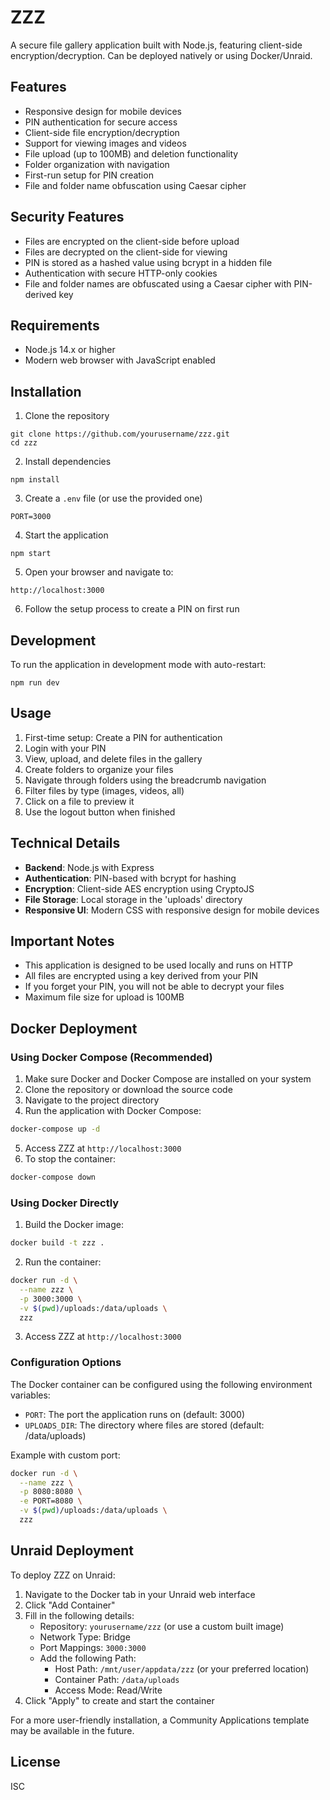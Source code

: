 # ZZZ

A secure file gallery application built with Node.js, featuring client-side encryption/decryption. Can be deployed natively or using Docker/Unraid.

## Features

- Responsive design for mobile devices
- PIN authentication for secure access
- Client-side file encryption/decryption
- Support for viewing images and videos
- File upload (up to 100MB) and deletion functionality
- Folder organization with navigation
- First-run setup for PIN creation
- File and folder name obfuscation using Caesar cipher

## Security Features

- Files are encrypted on the client-side before upload
- Files are decrypted on the client-side for viewing
- PIN is stored as a hashed value using bcrypt in a hidden file
- Authentication with secure HTTP-only cookies
- File and folder names are obfuscated using a Caesar cipher with PIN-derived key

## Requirements

- Node.js 14.x or higher
- Modern web browser with JavaScript enabled

## Installation

1. Clone the repository
```
git clone https://github.com/yourusername/zzz.git
cd zzz
```

2. Install dependencies
```
npm install
```

3. Create a `.env` file (or use the provided one)
```
PORT=3000
```

4. Start the application
```
npm start
```

5. Open your browser and navigate to:
```
http://localhost:3000
```

6. Follow the setup process to create a PIN on first run

## Development

To run the application in development mode with auto-restart:
```
npm run dev
```

## Usage

1. First-time setup: Create a PIN for authentication
2. Login with your PIN
3. View, upload, and delete files in the gallery
4. Create folders to organize your files
5. Navigate through folders using the breadcrumb navigation
6. Filter files by type (images, videos, all)
7. Click on a file to preview it
8. Use the logout button when finished

## Technical Details

- **Backend**: Node.js with Express
- **Authentication**: PIN-based with bcrypt for hashing
- **Encryption**: Client-side AES encryption using CryptoJS
- **File Storage**: Local storage in the 'uploads' directory
- **Responsive UI**: Modern CSS with responsive design for mobile devices

## Important Notes

- This application is designed to be used locally and runs on HTTP
- All files are encrypted using a key derived from your PIN
- If you forget your PIN, you will not be able to decrypt your files
- Maximum file size for upload is 100MB

## Docker Deployment

### Using Docker Compose (Recommended)

1. Make sure Docker and Docker Compose are installed on your system
2. Clone the repository or download the source code
3. Navigate to the project directory
4. Run the application with Docker Compose:

```bash
docker-compose up -d
```

5. Access ZZZ at `http://localhost:3000`
6. To stop the container:

```bash
docker-compose down
```

### Using Docker Directly

1. Build the Docker image:

```bash
docker build -t zzz .
```

2. Run the container:

```bash
docker run -d \
  --name zzz \
  -p 3000:3000 \
  -v $(pwd)/uploads:/data/uploads \
  zzz
```

3. Access ZZZ at `http://localhost:3000`

### Configuration Options

The Docker container can be configured using the following environment variables:

- `PORT`: The port the application runs on (default: 3000)
- `UPLOADS_DIR`: The directory where files are stored (default: /data/uploads)

Example with custom port:

```bash
docker run -d \
  --name zzz \
  -p 8080:8080 \
  -e PORT=8080 \
  -v $(pwd)/uploads:/data/uploads \
  zzz
```

## Unraid Deployment

To deploy ZZZ on Unraid:

1. Navigate to the Docker tab in your Unraid web interface
2. Click "Add Container"
3. Fill in the following details:
   - Repository: `yourusername/zzz` (or use a custom built image)
   - Network Type: Bridge
   - Port Mappings: `3000:3000`
   - Add the following Path:
     - Host Path: `/mnt/user/appdata/zzz` (or your preferred location)
     - Container Path: `/data/uploads`
     - Access Mode: Read/Write
4. Click "Apply" to create and start the container

For a more user-friendly installation, a Community Applications template may be available in the future.

## License

ISC
